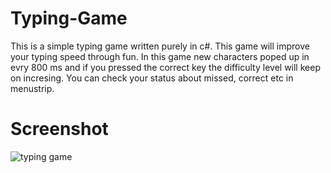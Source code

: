 # Typing-Game
This is a simple typing game written purely in c#. This game will improve your typing speed through fun.
In this game new characters poped up in evry 800 ms and if you pressed the correct key the difficulty level will keep on incresing.
You can check your status about missed, correct etc in menustrip.

# Screenshot
![typing game](https://user-images.githubusercontent.com/27717975/55752634-1fe86a00-5a66-11e9-82d4-54ead6a7d922.png)

